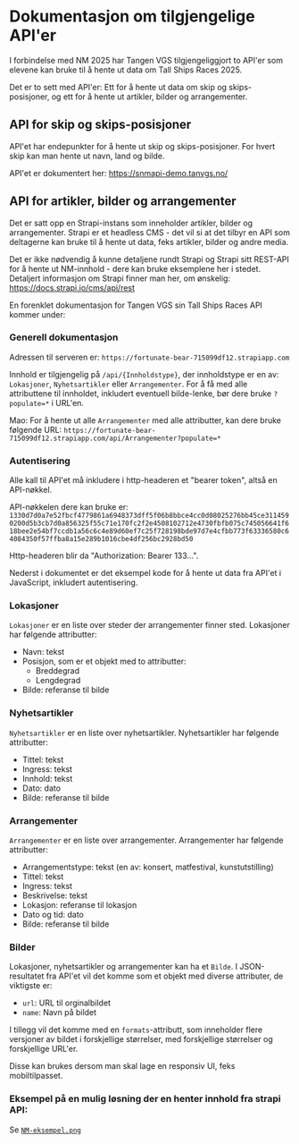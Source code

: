 # Dokumentasjon om tilgjengelige API'er

I forbindelse med NM 2025 har Tangen VGS tilgjengeliggjort to API'er som elevene kan bruke til å 
hente ut data om Tall Ships Races 2025. 

Det er to sett med API'er: Ett for å hente ut data om skip og skips-posisjoner, 
og ett for å hente ut artikler, bilder og arrangementer. 

## API for skip og skips-posisjoner

API'et har endepunkter for å hente ut skip og skips-posisjoner. For hvert skip kan man hente ut 
navn, land og bilde. 

API'et er dokumentert her:
https://snmapi-demo.tanvgs.no/


## API for artikler, bilder og arrangementer

Det er satt opp en Strapi-instans som inneholder artikler, bilder og arrangementer. 
Strapi er et headless CMS - det vil si at det tilbyr en API som deltagerne kan bruke 
til å hente ut data, feks artikler, bilder og andre media. 

Det er ikke nødvendig å kunne detaljene rundt Strapi og Strapi sitt REST-API
for å hente ut NM-innhold - dere kan bruke eksemplene her i stedet.   
Detaljert informasjon om Strapi finner man her, om ønskelig: https://docs.strapi.io/cms/api/rest

En forenklet dokumentasjon for Tangen VGS sin Tall Ships Races API kommer under: 

### Generell dokumentasjon

Adressen til serveren er: `https://fortunate-bear-715099df12.strapiapp.com`

Innhold er tilgjengelig på `/api/{Innholdstype}`, der innholdstype er en av: `Lokasjoner`, `Nyhetsartikler` eller `Arrangementer`.
For å få med alle attributtene til innholdet, inkludert eventuell bilde-lenke, bør dere bruke `?populate=*` i URL'en.

Mao: For å hente ut alle `Arrangementer` med alle attributter, kan dere bruke følgende URL:
`https://fortunate-bear-715099df12.strapiapp.com/api/Arrangementer?populate=*`

### Autentisering 

Alle kall til API'et må inkludere i http-headeren et "bearer token", altså en API-nøkkel. 

API-nøkkelen dere kan bruke er: 
`1330d7d0a7e52fbcf4779861a6948373dff5f06b8bbce4cc0d08025276bb45ce3114590200d5b3cb7d0a856325f55c71e170fc2f2e4508102712e4730fbfb075c745056641f618bee2e54bf7ccdb1a56c6c4e89d60ef7c25f728198bde97d7e4cfbb773f63336580c64084350f57ffba8a15e289b1016cbe4df256bc2928bd50`

Http-headeren blir da "Authorization: Bearer 133...". 

Nederst i dokumentet er det eksempel kode for å hente ut data fra API'et i JavaScript, inkludert autentisering.

### Lokasjoner

`Lokasjoner` er en liste over steder der arrangementer finner sted. Lokasjoner har følgende attributter: 
- Navn: tekst
- Posisjon, som er et objekt med to attributter: 
  - Breddegrad
  - Lengdegrad
- Bilde: referanse til bilde


### Nyhetsartikler

`Nyhetsartikler` er en liste over nyhetsartikler. Nyhetsartikler har følgende attributter:
- Tittel: tekst
- Ingress: tekst
- Innhold: tekst
- Dato: dato
- Bilde: referanse til bilde


### Arrangementer
`Arrangementer` er en liste over arrangementer. Arrangementer har følgende attributter:
- Arrangementstype: tekst (en av: konsert, matfestival, kunstutstilling)
- Tittel: tekst
- Ingress: tekst
- Beskrivelse: tekst
- Lokasjon: referanse til lokasjon
- Dato og tid: dato
- Bilde: referanse til bilde


### Bilder

Lokasjoner, nyhetsartikler og arrangementer kan ha et `Bilde`. I JSON-resultatet fra API'et vil 
det komme som et objekt med diverse attributer, de viktigste er: 
- `url`: URL til orginalbildet
- `name`: Navn på bildet

I tillegg vil det komme med en `formats`-attributt, som inneholder flere versjoner av bildet i forskjellige størrelser, 
med forskjellige størrelser og forskjellige URL'er.

Disse kan brukes dersom man skal lage en responsiv UI, feks mobiltilpasset. 

### Eksempel på en mulig løsning der en henter innhold fra strapi API: 

Se [`NM-eksempel.png`](NM-eksempel.png)

